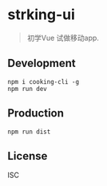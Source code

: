 # strking-ui
> 初学Vue 试做移动app.

## Development

```shell
npm i cooking-cli -g
npm run dev
```

## Production
```
npm run dist
```

## License
ISC

